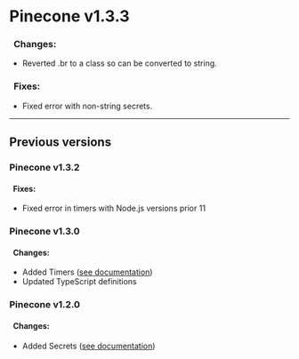 # <b>Pinecone v1.3.3</b>

### &nbsp;&nbsp;<b>Changes:</b>
* Reverted .br to a class so can be converted to string.
### &nbsp;&nbsp;<b>Fixes:</b>
* Fixed error with non-string secrets.

---

## <b>Previous versions</b>

### Pinecone v1.3.2

#### &nbsp;&nbsp;<b>Fixes:</b>
* Fixed error in timers with Node.js versions prior 11

### Pinecone v1.3.0
#### &nbsp;&nbsp;<b>Changes:</b>

* Added Timers ([see documentation](https://github.com/LorenzoVernazza/Pinecone/blob/master/README.md#timers))
* Updated TypeScript definitions

### Pinecone v1.2.0
#### &nbsp;&nbsp;<b>Changes:</b>

* Added Secrets ([see documentation](https://github.com/LorenzoVernazza/Pinecone/blob/master/README.md#secrets))
